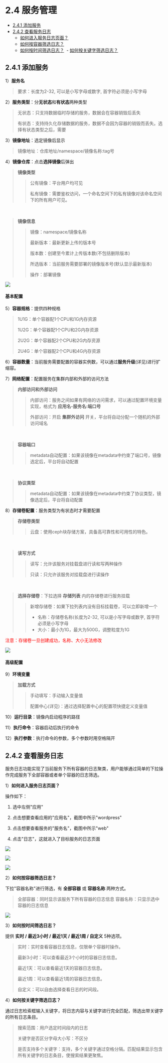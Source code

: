 # 2.4 服务管理
- [2.4.1 添加服务](#jump1)
- [2.4.2 查看服务日志](#jump2)
  - [如何进入服务日志页面？](#jump21)
  - [如何按容器筛选日志？](#jump22)
  - [如何按时间筛选日志？](#jump23)
  - [如何按关键字筛选日志？](#jump24)

## <span id="jump1">2.4.1 添加服务</span>


1）**服务名**
>要求：长度为2-32, 可以是小写字母或数字, 首字符必须是小写字母

2）**服务类型**：分**无状态**和**有状态**两种类型
>无状态：只支持数据临时存储的服务，数据会在容器销毁后丢失
>
>有状态：支持持久化存储数据的服务，数据不会因为容器的销毁而丢失。选择有状态类型之后，需要

3）**镜像地址**：选定镜像后显示
>镜像地址：仓库地址/namespace/镜像名称:tag号

4）**镜像仓库**：点击**选择镜像**后弹出
>**镜像类型**
>>公有镜像：平台用户均可见
>>
>>私有镜像：需要鉴权访问，一个命名空间下的私有镜像对该命名空间下的所有用户可见。

　
>**镜像信息**
>>镜像：namespace/镜像名称
>>
>>最新版本：最新更新上传的版本号
>>
>>版本数：创建至今累计上传版本数(不包括删除版本)
>>
>>所选版本：当前服务需要部署的镜像版本号(默认显示最新版本)
>>
>>操作：部署镜像

![](/media/yingyongguanli-gongyoujingxiang.png)

#### 基本配置
5）**容器规格**：提供四种规格
>1U1G：单个容器配1个CPU和1G内存资源
>
>1U2G：单个容器配1个CPU和2G内存资源
>
>2U2G：单个容器配2个CPU和2G内存资源
>
>2U4G：单个容器配2个CPU和4G内存资源

6）**容器数量**：当前服务需要配置的容器实例数，可以通过**服务升级**(详见)进行扩缩容。

7）**网络配置**：配置服务在集群内部和外部的访问方法

>**内部访问和外部访问**
>>内部访问：服务之间如果有网络的访问需求，可以通过配置环境变量实现，格式为 **应用名-服务名:端口号**
>>
>>外部访问：开启 **集群外访问** 开关，平台将自动分配一个随机的外部访问域名

　
>**容器端口**
>>metadata自动配置：如果该镜像在metadata中约束了端口号，镜像选定后，平台将自动配置

　
>**协议类型**
>>metadata自动配置：如果该镜像在metadata中约束了协议类型，镜像选定后，平台将自动配置

8）**存储卷配置**：服务类型为有状态时才需要配置
>**存储卷类型**
>>云盘：使用ceph块存储方案，具备高可靠性和可用性的特色。

　
>**读写方式**
>>读写：允许该服务对挂载盘进行读和写两种操作
>>
>>只读：只允许该服务对挂载盘进行读操作

　
>**选择存储卷**：下拉选择 **存储列表** 内的存储卷进行服务挂载
>>新增存储卷：如果下拉列表内没有目标挂载卷，可以立即新增一个
>>- 名称：存储卷名称(长度为2-32, 可以是小写字母或数字, 首字符必须是小写字母
>>- 大小：最小为1G，最大为500G，调整粒度为1G

<span style="color:red">注意：存储卷一旦创建成功，名称、大小无法修改</span>

![](/media/yingyongguanli-tianjiacunchujuan.jpeg)

#### 高级配置
9）**环境变量**
>**加载方式**
>>手动填写：手动输入变量值
>>
>>配置中心(详见)：通过选择配置中心的配置项快捷定义变量值

10）**运行目录**：镜像内启动程序的路径

11）**执行命令**：容器启动后执行的命令

12）**执行参数**：执行命令的参数，多个参数时用空格隔开

## <span id="jump2">2.4.2 查看服务日志</span>
服务日志功能实现了当前服务下所有容器的日志聚类，用户能够通过简单的下拉操作完成服务下全部容器或者单个容器的日志筛选。

1）<span id="jump21">**如何进入服务日志页面？**</span>

操作如下：

1. 选中左侧"应用"

2. 点击想要查看应用的"应用名"，截图中所示"wordpress"

3. 点击想要查看服务的"服务名"，截图中所示"web"

4. 点击"日志"，这就进入了目标服务的日志页面

![](/media/yingyongguanli-yingyong.png)

![](/media/yingyongguanli-fuwu.png)

![](/media/yingyongguanli-rizhi.png)

2）<span id="jump22">**如何按容器筛选日志？**</span>

下拉"容器名称"进行筛选，有 **全部容器** 或 **容器名称** 两种方式。
> 全部容器：同时显示该服务下所有容器的日志信息
> 容器名称：只显示选中容器的日志信息

![](/media/yingyongguanli-rongqimingchen.png)

3）<span id="jump23">**如何按时间筛选日志？**</span>

提供 **实时 / 最近3小时 / 最近1天 / 最近1周 / 自定义** 5种选项。
> 实时：实时查看容器日志信息，仅限单个容器时操作。
>
> 最新3小时：可以查看最近3个小时的容器日志信息。
>
> 最近1天：可以查看最近1天的容器日志信息。
>
> 最近1周：可以查看最近1周的容器日志信息。
>
> 自定义：可以自由选择查看日志的时间段。

4）<span id="jump24">**如何按关键字筛选日志？**</span>

通过日志检索框输入关键字，将日志内容与关键字进行完全匹配，筛选出带关键字的所有日志条目。

>搜索范围：用户选定时间段内的日志
>
>关键字是否区分字母大小写：不区分
>
>是否支持多个关键字：支持，多个关键字通过空格分隔。匹配结果显示包含所有关键字的日志条目，使搜索结果更聚焦。






















